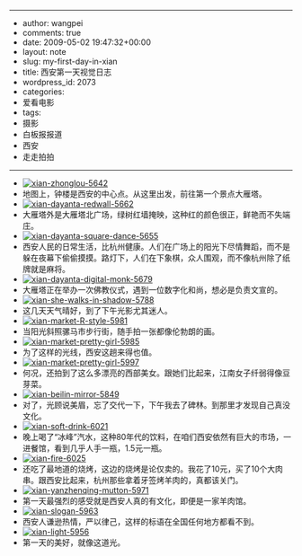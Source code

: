 - --
- author: wangpei
- comments: true
- date: 2009-05-02 19:47:32+00:00
- layout: note
- slug: my-first-day-in-xian
- title: 西安第一天视觉日志
- wordpress_id: 2073
- categories:
- 爱看电影
- tags:
- 摄影
- 白板报报道
- 西安
- 走走拍拍
- --
- [![xian-zhonglou-5642](http://farm4.static.flickr.com/3322/3492735249_98cde26b4c.jpg)](http://www.flickr.com/photos/lookoo/3492735249/)
- 地图上，钟楼是西安的中心点。从这里出发，前往第一个景点大雁塔。
- [![xian-dayanta-redwall-5662](http://farm4.static.flickr.com/3326/3493554236_b2d2456ab6.jpg)](http://www.flickr.com/photos/lookoo/3493554236/)
- 大雁塔外是大雁塔北广场，绿树红墙掩映，这种红的颜色很正，鲜艳而不失端庄。
- [![xian-dayanta-square-dance-5655](http://farm4.static.flickr.com/3605/3492735703_01ca2f7598.jpg)](http://www.flickr.com/photos/lookoo/3492735703/)
- 西安人民的日常生活，比杭州健康。人们在广场上的阳光下尽情舞蹈，而不是躲在夜幕下偷偷摸摸。路灯下，人们在下象棋，众人围观，而不像杭州除了纸牌就是麻将。
- [![xian-dayanta-digital-monk-5679](http://farm4.static.flickr.com/3573/3493531206_3547b6bb12.jpg)](http://www.flickr.com/photos/lookoo/3493531206/)
- 大雁塔正在举办一次佛教仪式，遇到一位数字化和尚，想必是负责文宣的。
- [![xian-she-walks-in-shadow-5788](http://farm4.static.flickr.com/3549/3493881441_c8105fa41a.jpg)](http://www.flickr.com/photos/lookoo/3493881441/)
- 这几天天气晴好，到了下午光影尤其迷人。
- [![xian-market-R-style-5981](http://farm4.static.flickr.com/3620/3493881977_9c39d19a9c.jpg)](http://www.flickr.com/photos/lookoo/3493881977/)
- 当阳光斜照骡马市步行街，随手拍一张都像伦勃朗的画。
- [![xian-market-pretty-girl-5985](http://farm4.static.flickr.com/3352/3493873605_cfa0e08d9d.jpg)](http://www.flickr.com/photos/lookoo/3493873605/)
- 为了这样的光线，西安这趟来得也值。
- [![xian-market-pretty-girl-5997](http://farm4.static.flickr.com/3631/3494690192_8a12cf332e.jpg)](http://www.flickr.com/photos/lookoo/3494690192/)
- 何况，还拍到了这么多漂亮的西部美女。跟她们比起来，江南女子纤弱得像豆芽菜。
- [![xian-beilin-mirror-5849](http://farm4.static.flickr.com/3583/3493863703_c1553a6e31.jpg)](http://www.flickr.com/photos/lookoo/3493863703/)
- 对了，光顾说美眉，忘了交代一下，下午我去了碑林。到那里才发现自己真没文化。
- [![xian-soft-drink-6021](http://farm4.static.flickr.com/3622/3494685252_485df8c603.jpg)](http://www.flickr.com/photos/lookoo/3494685252/)
- 晚上喝了“冰峰”汽水，这种80年代的饮料，在咱们西安依然有巨大的市场，一进餐馆，看到几乎人手一瓶，1.5元一瓶。
- [![xian-fire-6025](http://farm4.static.flickr.com/3640/3493861839_0359137007.jpg)](http://www.flickr.com/photos/lookoo/3493861839/)
- 还吃了最地道的烧烤，这边的烧烤是论仅卖的。我花了10元，买了10个大肉串。跟西安比起来，杭州那些拿着牙签烤羊肉的，真都该关门。
- [![xian-yanzhenqing-mutton-5971](http://farm4.static.flickr.com/3664/3494695170_70d6e0a691.jpg)](http://www.flickr.com/photos/lookoo/3494695170/)
- 第一天最强烈的感受就是西安人真的有文化，即便是一家羊肉馆。
- [![xian-slogan-5963](http://farm4.static.flickr.com/3568/3494697878_55cc7e8b4f.jpg)](http://www.flickr.com/photos/lookoo/3494697878/)
- 西安人谦逊热情，严以律己，这样的标语在全国任何地方都看不到。
- [![xian-light-5956](http://farm4.static.flickr.com/3614/3494686052_438ddffb1c.jpg)](http://www.flickr.com/photos/lookoo/3494686052/)
- 第一天的美好，就像这道光。
